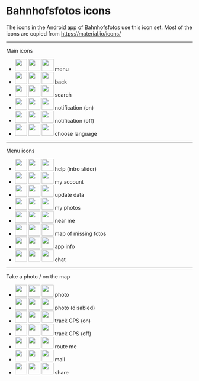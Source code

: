 # Bahnhofsfotos icons

The icons in the Android app of Bahnhofsfotos use this icon set. Most of the icons are copied from https://material.io/icons/

---

Main icons
- <img src="https://rawgithub.com/RailwayStations/RSAssets/master/icons/ic_menu_red_24px.svg" height="32"> <img src="https://rawgithub.com/RailwayStations/RSAssets/master/icons/ic_menu_black_24px.svg" height="32"> <img src="https://rawgithub.com/RailwayStations/RSAssets/master/icons/ic_menu_gray_24px.svg" height="32"> menu
- <img src="https://rawgithub.com/RailwayStations/RSAssets/master/icons/ic_arrow_back_red_24px.svg" height="32"> <img src="https://rawgithub.com/RailwayStations/RSAssets/master/icons/ic_arrow_back_black_24px.svg" height="32"> <img src="https://rawgithub.com/RailwayStations/RSAssets/master/icons/ic_arrow_back_gray_24px.svg" height="32"> back
- <img src="https://rawgithub.com/RailwayStations/RSAssets/master/icons/ic_search_red_24px.svg" height="32"> <img src="https://rawgithub.com/RailwayStations/RSAssets/master/icons/ic_search_black_24px.svg" height="32"> <img src="https://rawgithub.com/RailwayStations/RSAssets/master/icons/ic_search_gray_24px.svg" height="32"> search
- <img src="https://rawgithub.com/RailwayStations/RSAssets/master/icons/ic_notifications_active_red_24px.svg" height="32"> <img src="https://rawgithub.com/RailwayStations/RSAssets/master/icons/ic_notifications_active_black_24px.svg" height="32"> <img src="https://rawgithub.com/RailwayStations/RSAssets/master/icons/ic_notifications_active_gray_24px.svg" height="32"> notification (on)
- <img src="https://rawgithub.com/RailwayStations/RSAssets/master/icons/ic_notifications_off_red_24px.svg" height="32"> <img src="https://rawgithub.com/RailwayStations/RSAssets/master/icons/ic_notifications_off_black_24px.svg" height="32"> <img src="https://rawgithub.com/RailwayStations/RSAssets/master/icons/ic_notifications_off_gray_24px.svg" height="32"> notification (off)
- <img src="https://rawgithub.com/RailwayStations/RSAssets/master/icons/ic_language_red_24px.svg" height="32"> <img src="https://rawgithub.com/RailwayStations/RSAssets/master/icons/ic_language_black_24px.svg" height="32"> <img src="https://rawgithub.com/RailwayStations/RSAssets/master/icons/ic_language_gray_24px.svg" height="32"> choose language

---

Menu icons
- <img src="https://rawgithub.com/RailwayStations/RSAssets/master/icons/ic_help_red_24px.svg" height="32"> <img src="https://rawgithub.com/RailwayStations/RSAssets/master/icons/ic_help_black_24px.svg" height="32"> <img src="https://rawgithub.com/RailwayStations/RSAssets/master/icons/ic_help_gray_24px.svg" height="32"> help (intro slider)
- <img src="https://rawgithub.com/RailwayStations/RSAssets/master/icons/ic_account_box_red_24px.svg" height="32"> <img src="https://rawgithub.com/RailwayStations/RSAssets/master/icons/ic_account_box_black_24px.svg" height="32"> <img src="https://rawgithub.com/RailwayStations/RSAssets/master/icons/ic_account_box_gray_24px.svg" height="32"> my account
- <img src="https://rawgithub.com/RailwayStations/RSAssets/master/icons/ic_cached_red_24px.svg" height="32"> <img src="https://rawgithub.com/RailwayStations/RSAssets/master/icons/ic_cached_black_24px.svg" height="32"> <img src="https://rawgithub.com/RailwayStations/RSAssets/master/icons/ic_cached_gray_24px.svg" height="32"> update data
- <img src="https://rawgithub.com/RailwayStations/RSAssets/master/icons/ic_photo_red_24px.svg" height="32"> <img src="https://rawgithub.com/RailwayStations/RSAssets/master/icons/ic_photo_black_24px.svg" height="32"> <img src="https://rawgithub.com/RailwayStations/RSAssets/master/icons/ic_photo_gray_24px.svg" height="32"> my photos
- <img src="https://rawgithub.com/RailwayStations/RSAssets/master/icons/ic_near_me_red_24px.svg" height="32"> <img src="https://rawgithub.com/RailwayStations/RSAssets/master/icons/ic_near_me_black_24px.svg" height="32"> <img src="https://rawgithub.com/RailwayStations/RSAssets/master/icons/ic_near_me_gray_24px.svg" height="32"> near me
- <img src="https://rawgithub.com/RailwayStations/RSAssets/master/icons/ic_map_red_24px.svg" height="32"> <img src="https://rawgithub.com/RailwayStations/RSAssets/master/icons/ic_map_black_24px.svg" height="32"> <img src="https://rawgithub.com/RailwayStations/RSAssets/master/icons/ic_map_gray_24px.svg" height="32"> map of missing fotos
- <img src="https://rawgithub.com/RailwayStations/RSAssets/master/icons/ic_info_red_24px.svg" height="32"> <img src="https://rawgithub.com/RailwayStations/RSAssets/master/icons/ic_info_black_24px.svg" height="32"> <img src="https://rawgithub.com/RailwayStations/RSAssets/master/icons/ic_info_gray_24px.svg" height="32"> app info
- <img src="https://rawgithub.com/RailwayStations/RSAssets/master/icons/ic_chat_red_24px.svg" height="32"> <img src="https://rawgithub.com/RailwayStations/RSAssets/master/icons/ic_chat_black_24px.svg" height="32"> <img src="https://rawgithub.com/RailwayStations/RSAssets/master/icons/ic_chat_gray_24px.svg" height="32"> chat

---

Take a photo / on the map
- <img src="https://rawgithub.com/RailwayStations/RSAssets/master/icons/ic_photo_camera_red_24px.svg" height="32"> <img src="https://rawgithub.com/RailwayStations/RSAssets/master/icons/ic_photo_camera_black_24px.svg" height="32"> <img src="https://rawgithub.com/RailwayStations/RSAssets/master/icons/ic_photo_camera_gray_24px.svg" height="32"> photo
- <img src="https://rawgithub.com/RailwayStations/RSAssets/master/icons/_ic_photo_camera_red_off_24px.svg" height="32"> <img src="https://rawgithub.com/RailwayStations/RSAssets/master/icons/_ic_photo_camera_black_off_24px.svg" height="32"> <img src="https://rawgithub.com/RailwayStations/RSAssets/master/icons/_ic_photo_camera_gray_off_24px.svg" height="32"> photo (disabled)
- <img src="https://rawgithub.com/RailwayStations/RSAssets/master/icons/ic_gps_fixed_red_24px.svg" height="32"> <img src="https://rawgithub.com/RailwayStations/RSAssets/master/icons/ic_gps_fixed_black_24px.svg" height="32"> <img src="https://rawgithub.com/RailwayStations/RSAssets/master/icons/ic_gps_fixed_gray_24px.svg" height="32"> track GPS (on)
- <img src="https://rawgithub.com/RailwayStations/RSAssets/master/icons/ic_gps_off_red_24px.svg" height="32"> <img src="https://rawgithub.com/RailwayStations/RSAssets/master/icons/ic_gps_off_black_24px.svg" height="32"> <img src="https://rawgithub.com/RailwayStations/RSAssets/master/icons/ic_gps_off_gray_24px.svg" height="32"> track GPS (off)
- <img src="https://rawgithub.com/RailwayStations/RSAssets/master/icons/ic_directions_red_24px.svg" height="32"> <img src="https://rawgithub.com/RailwayStations/RSAssets/master/icons/ic_directions_black_24px.svg" height="32"> <img src="https://rawgithub.com/RailwayStations/RSAssets/master/icons/ic_directions_gray_24px.svg" height="32"> route me
- <img src="https://rawgithub.com/RailwayStations/RSAssets/master/icons/ic_mail_red_24px.svg" height="32"> <img src="https://rawgithub.com/RailwayStations/RSAssets/master/icons/ic_mail_black_24px.svg" height="32"> <img src="https://rawgithub.com/RailwayStations/RSAssets/master/icons/ic_mail_gray_24px.svg" height="32"> mail
- <img src="https://rawgithub.com/RailwayStations/RSAssets/master/icons/ic_share_red_24px.svg" height="32"> <img src="https://rawgithub.com/RailwayStations/RSAssets/master/icons/ic_share_black_24px.svg" height="32"> <img src="https://rawgithub.com/RailwayStations/RSAssets/master/icons/ic_share_gray_24px.svg" height="32"> share
